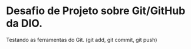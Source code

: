 # Desafio de Projeto sobre Git/GitHub da DIO.
Testando as ferramentas do Git. (git add, git commit, git push)
